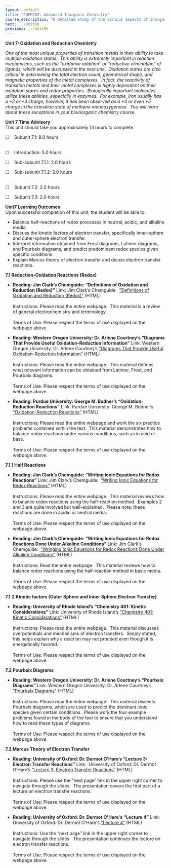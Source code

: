 ```yaml
---
layout: default
title: "CHEM202: Advanced Inorganic Chemistry"
course_description: "A detailed study of the various aspects of inorganic complexes, their physical and chemical properties, and the practical applications that these complexes can have in industrial, analytical, and medicinal chemistry."
next: ../Unit08
previous: ../Unit06
---
```

**Unit 7: Oxidation and Reduction Chemistry** <span id="7"></span> 

*One of the most unique properties of transition metals is their ability
to take multiple oxidation states.  This ability is extremely important
in reaction mechanisms, such as the “oxidative addition” or “reductive
elimination” of ligands, which will be discussed in the next unit. 
Oxidation states are also critical in determining the total electron
count, geometrical shape, and magnetic properties of the metal
complexes.  In fact, the reactivity of transition metals and their metal
complexes is highly dependent on their oxidation states and redox
properties.  Biologically important molecules utilize these abilities,
especially in enzymes.  For example, iron usually has a +2 or +3 charge;
however, it has been observed as a +4 or even +5 charge in the
transition state of methane monooxygenase.  You will learn about these
exceptions in your bioinorganic chemistry course.*

**Unit 7 Time Advisory**  
This unit should take you approximately 13 hours to complete.  
  
 ☐    Subunit 7.1: 9.0 hours  
  

☐    Introduction: 5.0 hours  
  
 ☐    Sub-subunit 7.1.1: 2.0 hours  
  
 ☐    Sub-subunit 7.1.2: 2.0 hours  
  

☐    Subunit 7.2: 2.0 hours  
  
 ☐    Subunit 7.3: 2.0 hours  

**Unit7 Learning Outcomes**  
Upon successful completion of this unit, the student will be able to:  
  
-   Balance half-reactions of redox processes in neutral, acidic, and
    alkaline media.
-   Discuss the kinetic factors of electron transfer, specifically
    inner-sphere and outer-sphere electron transfer.
-   Interpret information obtained from Frost diagrams, Latimer
    diagrams, and Pourbaix diagrams, and predict predominant redox
    species given specific conditions.
-   Explain Marcus theory of electron transfer and dicuss electron
    transfer reactions.

**7.1 Reduction-Oxidation Reactions (Redox)** <span id="7.1"></span> 
-   **Reading: Jim Clark’s Chemguide: “Definitions of Oxidation and
    Reduction (Redox)”**
    Link: Jim Clark’s Chemguide:  ["Definitions of Oxidation and
    Reduction
    (Redox)"](http://www.chemguide.co.uk/inorganic/redox/definitions.html#top) (HTML)  
        
     Instructions: Please read the entire webpage.  This material is a
    review of general electrochemistry and terminology.  
        
     Terms of Use: Please respect the terms of use displayed on the
    webpage above.

-   **Reading: Western Oregon University: Dr. Arlene Courtney’s
    “Diagrams That Provide Useful Oxidation-Reduction Information”**
    Link: Western Oregon University: Dr. Arlene Courtney’s [“Diagrams
    That Provide Useful Oxidation-Reduction
    Information”](http://www.wou.edu/las/physci/ch462/redox.htm) (HTML)  
        
     Instructions: Please read the entire webpage.  This material
    defines what relevant information can be obtained from Latimer,
    Frost, and Pourbaix diagrams.              
        
     Terms of Use: Please respect the terms of use displayed on the
    webpage above.

-   **Reading: Purdue University: George M. Bodner’s
    “Oxidation-Reduction Reactions”**
    Link: Purdue University: George M. Bodner’s [“Oxidation-Reduction
    Reactions”](http://chemed.chem.purdue.edu/genchem/topicreview/bp/ch19/oxred_2.php) (HTML)  
        
     Instructions: Please read the entire webpage and work the six
    practice problems contained within the text.  This material
    demonstrates how to balance redox reactions under various
    conditions, such as in acid or base.  
        
     Terms of Use: Please respect the terms of use displayed on the
    webpage above. 

**7.1.1 Half Reactions** <span id="7.1.1"></span> 
-   **Reading: Jim Clark’s Chemguide: “Writing Ionic Equations for Redox
    Reactions”**
    Link: Jim Clark’s Chemguide:  [“Writing Ionic Equations for Redox
    Reactions”](http://www.chemguide.co.uk/inorganic/redox/equations.html#top) (HTML)  
        
     Instructions: Please read the entire webpage.  This material
    reviews how to balance redox reactions using the half-reaction
    method.  Examples 2 and 3 are quite involved but well-explained. 
    Please note: these reactions are done in acidic or neutral media.  
        
     Terms of Use: Please respect the terms of use displayed on the
    webpage above.

-   **Reading: Jim Clark’s Chemguide: “Writing Ionic Equations for Redox
    Reactions Done Under Alkaline Conditions”**
    Link: Jim Clark’s Chemguide:  ["Wringing Ionic Equations for Redox
    Reactions Done Under Alkaline
    Conditions"](http://www.chemguide.co.uk/inorganic/redox/equations2.html#top%20) (HTML)  
        
     Instructions: Read the entire webpage.  This material reviews how
    to balance redox reactions using the half-reaction method in basic
    media.   
        
     Terms of Use: Please respect the terms of use displayed on the
    webpage above.

**7.1.2 Kinetic factors (Outer Sphere and Inner Sphere Electron
Transfer)** <span id="7.1.2"></span> 
-   **Reading: University of Rhode Island’s “Chemistry 401: Kinetic
    Considerations”**
    Link: University of Rhode Island’s [“Chemistry 401: Kinetic
    Considerations”](http://bilbo.chm.uri.edu/CHM401/redoxkineticsandmechanisms.html) (HTML)  
        
     Instructions: Please read the entire webpage.  This material
    discusses overpotentials and mechanisms of electron transfers. 
    Simply stated, this helps explain why a reaction may not proceed
    even though it is energetically favored.   
        
     Terms of Use: Please respect the terms of use displayed on the
    webpage above.

**7.2 Pourbaix Diagrams** <span id="7.2"></span> 
-   **Reading: Western Oregon University: Dr. Arlene Courtney’s
    “Pourbaix Diagrams”**
    Link: Western Oregon University: Dr. Arlene Courtney’s ["Pourbaix
    Diagrams"](http://www.wou.edu/las/physci/ch412/pourbaix.htm) (HTML)  
        
     Instructions: Please read the entire webpage.  This material
    dissects Pourbaix diagrams, which are used to predict the dominant
    ionic species given certain conditions.  Please work the four
    example problems found in the body of the text to ensure that you
    understand how to read these types of diagrams.  
        
     Terms of Use: Please respect the terms of use displayed on the
    webpage above.

**7.3 Marcus Theory of Electron Transfer** <span id="7.3"></span> 
-   **Reading: University of Oxford: Dr. Dermot O’Hare’s “Lecture 3:
    Electron Transfer Reactions”**
    Link:  University of Oxford: Dr. Dermot O’Hare’s [“Lecture 3:
    Electron Transfer
    Reactions”](http://www.chem.ox.ac.uk/icl/dermot/mechanism1/lecture3/default.html) (HTML)  
        
     Instructions: Please use the “next page” link in the upper right
    corner to navigate through the slides.  The presentation covers the
    first part of a lecture on electron transfer reactions.  
        
     Terms of Use: Please respect the terms of use displayed on the
    webpage above.

-   **Reading: University of Oxford: Dr. Dermot O'Hare's “Lecture 4”**
    Link:  University of Oxford: Dr. Dermot O'Hare's ["Lecture
    4"](http://www.chem.ox.ac.uk/icl/dermot/mechanism1/lecture4/default.html) (HTML)  
        
     Instructions: Use the “next page” link in the upper right corner to
    navigate through the slides.  The presentation continues the lecture
    on electron transfer reactions.  
        
     Terms of Use: Please respect the terms of use displayed on the
    webpage above.


